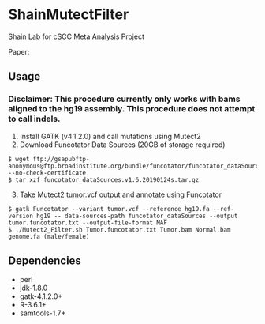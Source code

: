 # ShainMutectFilter
Shain Lab for cSCC Meta Analysis Project

Paper: 

## Usage
### Disclaimer: This procedure currently only works with bams aligned to the hg19 assembly. This procedure does not attempt to call indels.

1. Install GATK (v4.1.2.0) and call mutations using Mutect2
2. Download Funcotator Data Sources (20GB of storage required)

``` 
$ wget ftp://gsapubftp-anonymous@ftp.broadinstitute.org/bundle/funcotator/funcotator_dataSources.v1.6.20190124s.tar.gz --no-check-certificate
$ tar xzf funcotator_dataSources.v1.6.20190124s.tar.gz
```
3. Take Mutect2 tumor.vcf output and annotate using Funcotator
```
$ gatk Funcotator --variant tumor.vcf --reference hg19.fa --ref-version hg19 -- data-sources-path funcotator_dataSources --output tumor.funcotator.txt --output-file-format MAF
$ ./Mutect2_Filter.sh Tumor.funcotator.txt Tumor.bam Normal.bam genome.fa (male/female)

```

## Dependencies
* perl
* jdk-1.8.0
* gatk-4.1.2.0+
* R-3.6.1+
* samtools-1.7+
